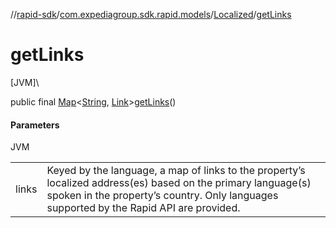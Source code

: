 //[rapid-sdk](../../../index.md)/[com.expediagroup.sdk.rapid.models](../index.md)/[Localized](index.md)/[getLinks](get-links.md)

# getLinks

[JVM]\

public final [Map](https://docs.oracle.com/javase/8/docs/api/java/util/Map.html)&lt;[String](https://docs.oracle.com/javase/8/docs/api/java/lang/String.html), [Link](../-link/index.md)&gt;[getLinks](get-links.md)()

#### Parameters

JVM

| | |
|---|---|
| links | Keyed by the language, a map of links to the property’s localized address(es) based on the primary language(s) spoken in the property’s country. Only languages supported by the Rapid API are provided. |
